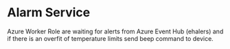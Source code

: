 # Alarm Service

Azure Worker Role are waiting for alerts from Azure Event Hub (ehalers) and if there is an overfit of temperature limits send beep command to device.